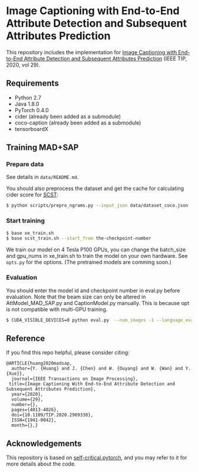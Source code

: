 # Image Captioning with End-to-End Attribute Detection and Subsequent Attributes Prediction

This repository includes the implementation for [Image Captioning with End-to-End Attribute Detection and Subsequent Attributes Prediction](https://ieeexplore.ieee.org/document/8976408) (IEEE TIP, 2020, vol 29).

## Requirements

- Python 2.7
- Java 1.8.0
- PyTorch 0.4.0
- cider (already been added as a submodule)
- coco-caption (already been added as a submodule)
- tensorboardX


## Training MAD+SAP

### Prepare data

See details in `data/README.md`.

You should also preprocess the dataset and get the cache for calculating cider score for [SCST](https://arxiv.org/abs/1612.00563):

```bash
$ python scripts/prepro_ngrams.py --input_json data/dataset_coco.json --dict_json data/cocotalk_attr.json --output_pkl data/coco-train-new --split train
```
### Start training

```bash
$ base xe_train.sh
$ base scst_train.sh --start_from the-checkpoint-number
```
We train our model on 4 Tesla P100 GPUs, you can change the batch_size and gpu_nums in xe_train.sh  to train the model on your own hardware.
See `opts.py` for the options. (The pretrained models are comming soon.)


### Evaluation
You should enter the model id and checkpoint number in eval.py before evaluation. Note that the beam size can only be altered in AttModel_MAD_SAP.py and CaptionModel.py manually. This is because opt is not compatible with multi-GPU training.
```bash
$ CUDA_VISIBLE_DEVICES=0 python eval.py  --num_images -1 --language_eval 1 --batch_size 100 --split test
```



## Reference

If you find this repo helpful, please consider citing:

```
@ARTICLE{huang2020madsap,
  author={Y. {Huang} and J. {Chen} and W. {Ouyang} and W. {Wan} and Y. {Xue}},
  journal={IEEE Transactions on Image Processing}, 
 title={Image Captioning With End-to-End Attribute Detection and Subsequent Attributes Prediction}, 
  year={2020},
  volume={29},
  number={},
  pages={4013-4026},
  doi={10.1109/TIP.2020.2969330},
  ISSN={1941-0042},
  month={},}
```

## Acknowledgements

This repository is based on [self-critical.pytorch](https://github.com/ruotianluo/self-critical.pytorch), and you may refer to it for more details about the code.
